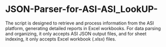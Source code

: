 # JSON-Parser-for-ASI-ASI_LookUP-
The script is designed to retrieve and process information from the ASI platform, generating detailed reports in Excel workbooks. For data parsing and organizing, it only accepts ASI JSON output files, and for sheet indexing, it only accepts Excel workbook (.xlsx) files. 
